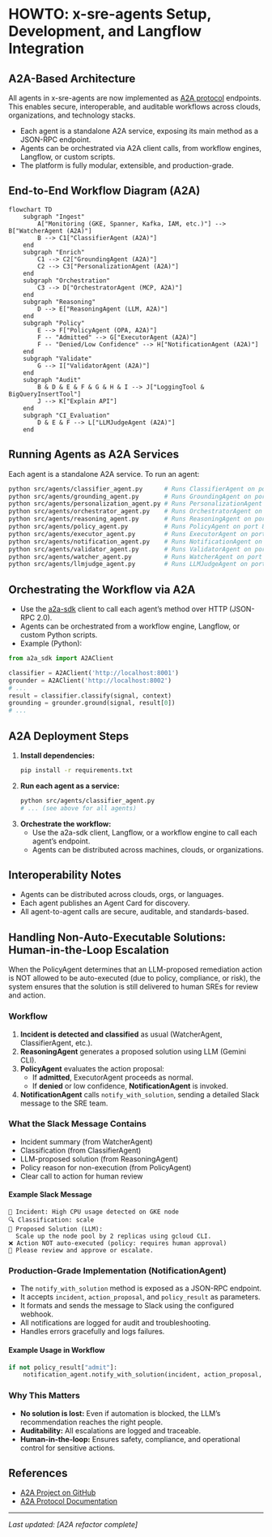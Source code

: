 # HOWTO: x-sre-agents Setup, Development, and Langflow Integration

## A2A-Based Architecture

All agents in x-sre-agents are now implemented as [A2A protocol](https://github.com/a2aproject/A2A) endpoints. This enables secure, interoperable, and auditable workflows across clouds, organizations, and technology stacks.

- Each agent is a standalone A2A service, exposing its main method as a JSON-RPC endpoint.
- Agents can be orchestrated via A2A client calls, from workflow engines, Langflow, or custom scripts.
- The platform is fully modular, extensible, and production-grade.

## End-to-End Workflow Diagram (A2A)

```mermaid
flowchart TD
    subgraph "Ingest"
        A["Monitoring (GKE, Spanner, Kafka, IAM, etc.)"] --> B["WatcherAgent (A2A)"]
        B --> C1["ClassifierAgent (A2A)"]
    end
    subgraph "Enrich"
        C1 --> C2["GroundingAgent (A2A)"]
        C2 --> C3["PersonalizationAgent (A2A)"]
    end
    subgraph "Orchestration"
        C3 --> D["OrchestratorAgent (MCP, A2A)"]
    end
    subgraph "Reasoning"
        D --> E["ReasoningAgent (LLM, A2A)"]
    end
    subgraph "Policy"
        E --> F["PolicyAgent (OPA, A2A)"]
        F -- "Admitted" --> G["ExecutorAgent (A2A)"]
        F -- "Denied/Low Confidence" --> H["NotificationAgent (A2A)"]
    end
    subgraph "Validate"
        G --> I["ValidatorAgent (A2A)"]
    end
    subgraph "Audit"
        B & D & E & F & G & H & I --> J["LoggingTool & BigQueryInsertTool"]
        J --> K["Explain API"]
    end
    subgraph "CI_Evaluation"
        D & E & F --> L["LLMJudgeAgent (A2A)"]
    end
```

## Running Agents as A2A Services

Each agent is a standalone A2A service. To run an agent:

```sh
python src/agents/classifier_agent.py      # Runs ClassifierAgent on port 8001
python src/agents/grounding_agent.py       # Runs GroundingAgent on port 8002
python src/agents/personalization_agent.py # Runs PersonalizationAgent on port 8003
python src/agents/orchestrator_agent.py    # Runs OrchestratorAgent on port 8004
python src/agents/reasoning_agent.py       # Runs ReasoningAgent on port 8005
python src/agents/policy_agent.py          # Runs PolicyAgent on port 8006
python src/agents/executor_agent.py        # Runs ExecutorAgent on port 8007
python src/agents/notification_agent.py    # Runs NotificationAgent on port 8008
python src/agents/validator_agent.py       # Runs ValidatorAgent on port 8009
python src/agents/watcher_agent.py         # Runs WatcherAgent on port 8010
python src/agents/llmjudge_agent.py        # Runs LLMJudgeAgent on port 8011
```

## Orchestrating the Workflow via A2A

- Use the [a2a-sdk](https://github.com/a2aproject/A2A) client to call each agent’s method over HTTP (JSON-RPC 2.0).
- Agents can be orchestrated from a workflow engine, Langflow, or custom Python scripts.
- Example (Python):

```python
from a2a_sdk import A2AClient

classifier = A2AClient('http://localhost:8001')
grounder = A2AClient('http://localhost:8002')
# ...
result = classifier.classify(signal, context)
grounding = grounder.ground(signal, result[0])
# ...
```

## A2A Deployment Steps

1. **Install dependencies:**
   ```sh
   pip install -r requirements.txt
   ```
2. **Run each agent as a service:**
   ```sh
   python src/agents/classifier_agent.py
   # ... (see above for all agents)
   ```
3. **Orchestrate the workflow:**
   - Use the a2a-sdk client, Langflow, or a workflow engine to call each agent’s endpoint.
   - Agents can be distributed across machines, clouds, or organizations.

## Interoperability Notes

- Agents can be distributed across clouds, orgs, or languages.
- Each agent publishes an Agent Card for discovery.
- All agent-to-agent calls are secure, auditable, and standards-based.

## Handling Non-Auto-Executable Solutions: Human-in-the-Loop Escalation

When the PolicyAgent determines that an LLM-proposed remediation action is NOT allowed to be auto-executed (due to policy, compliance, or risk), the system ensures that the solution is still delivered to human SREs for review and action.

### Workflow
1. **Incident is detected and classified** as usual (WatcherAgent, ClassifierAgent, etc.).
2. **ReasoningAgent** generates a proposed solution using LLM (Gemini CLI).
3. **PolicyAgent** evaluates the action proposal:
   - If **admitted**, ExecutorAgent proceeds as normal.
   - If **denied** or low confidence, **NotificationAgent** is invoked.
4. **NotificationAgent** calls `notify_with_solution`, sending a detailed Slack message to the SRE team.

### What the Slack Message Contains
- Incident summary (from WatcherAgent)
- Classification (from ClassifierAgent)
- LLM-proposed solution (from ReasoningAgent)
- Policy reason for non-execution (from PolicyAgent)
- Clear call to action for human review

#### Example Slack Message
```
🚨 Incident: High CPU usage detected on GKE node
🔍 Classification: scale
🤖 Proposed Solution (LLM):
  Scale up the node pool by 2 replicas using gcloud CLI.
❌ Action NOT auto-executed (policy: requires human approval)
👤 Please review and approve or escalate.
```

### Production-Grade Implementation (NotificationAgent)
- The `notify_with_solution` method is exposed as a JSON-RPC endpoint.
- It accepts `incident`, `action_proposal`, and `policy_result` as parameters.
- It formats and sends the message to Slack using the configured webhook.
- All notifications are logged for audit and troubleshooting.
- Handles errors gracefully and logs failures.

#### Example Usage in Workflow
```python
if not policy_result["admit"]:
    notification_agent.notify_with_solution(incident, action_proposal, policy_result)
```

### Why This Matters
- **No solution is lost:** Even if automation is blocked, the LLM’s recommendation reaches the right people.
- **Auditability:** All escalations are logged and traceable.
- **Human-in-the-loop:** Ensures safety, compliance, and operational control for sensitive actions.

## References
- [A2A Project on GitHub](https://github.com/a2aproject/A2A)
- [A2A Protocol Documentation](https://a2aproject.github.io/A2A/)

---

_Last updated: [A2A refactor complete]_ 